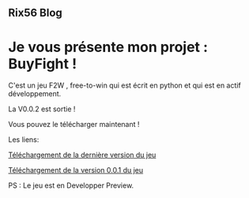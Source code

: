 ## Rix56 Blog
# Je vous présente mon projet : BuyFight !

C'est un jeu F2W , free-to-win qui est écrit en python et qui est en actif développement.

La V0.0.2 est sortie !

Vous pouvez le télécharger maintenant !

Les liens:

[Téléchargement de la dernière version du jeu](https://github.com/Rix565/Site-web/releases/download/0.0.2/game.zip)

[Téléchargement de la version 0.0.1 du jeu](https://github.com/Rix565/Site-web/releases/download/0.0.1/game.zip)

PS : Le jeu est en Developper Preview.

